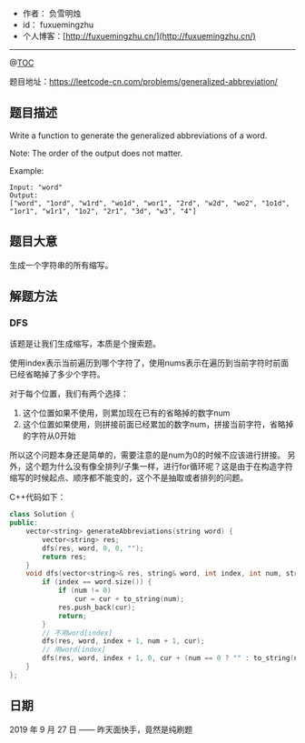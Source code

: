 - 作者：    负雪明烛
- id：      fuxuemingzhu
- 个人博客：[http://fuxuemingzhu.cn/](http://fuxuemingzhu.cn/)

---
@[TOC](目录)

题目地址：https://leetcode-cn.com/problems/generalized-abbreviation/

## 题目描述

Write a function to generate the generalized abbreviations of a word. 

Note: The order of the output does not matter.

Example:

    Input: "word"
    Output:
    ["word", "1ord", "w1rd", "wo1d", "wor1", "2rd", "w2d", "wo2", "1o1d", "1or1", "w1r1", "1o2", "2r1", "3d", "w3", "4"]


## 题目大意

生成一个字符串的所有缩写。

## 解题方法

### DFS

该题是让我们生成缩写，本质是个搜索题。

使用index表示当前遍历到哪个字符了，使用nums表示在遍历到当前字符时前面已经省略掉了多少个字符。

对于每个位置，我们有两个选择：

1. 这个位置如果不使用，则累加现在已有的省略掉的数字num
1. 这个位置如果使用，则拼接前面已经累加的数字num，拼接当前字符，省略掉的字符从0开始

所以这个问题本身还是简单的，需要注意的是num为0的时候不应该进行拼接。
另外，这个题为什么没有像全排列/子集一样，进行for循环呢？这是由于在构造字符缩写的时候起点、顺序都不能变的，这个不是抽取或者排列的问题。

C++代码如下：

```cpp
class Solution {
public:
    vector<string> generateAbbreviations(string word) {
        vector<string> res;
        dfs(res, word, 0, 0, "");
        return res;
    }
    void dfs(vector<string>& res, string& word, int index, int num, string cur) {
        if (index == word.size()) {
            if (num != 0)
                cur = cur + to_string(num);
            res.push_back(cur);
            return;
        }
        // 不用word[index]
        dfs(res, word, index + 1, num + 1, cur);
        // 用word[index]
        dfs(res, word, index + 1, 0, cur + (num == 0 ? "" : to_string(num)) + word[index]);
    }
};
```

## 日期

2019 年 9 月 27 日 —— 昨天面快手，竟然是纯刷题


  [1]: https://assets.leetcode.com/uploads/2019/05/03/capture.JPG
  [2]: https://blog.csdn.net/fuxuemingzhu/article/details/79616156
